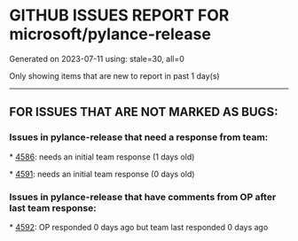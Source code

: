 
# GITHUB ISSUES REPORT FOR microsoft/pylance-release


Generated on 2023-07-11 using: stale=30, all=0


Only showing items that are new to report in past 1 day(s)


---

## FOR ISSUES THAT ARE NOT MARKED AS BUGS:


### Issues in pylance-release that need a response from team:


\* [4586](https://github.com/microsoft/pylance-release/issues/4586 "Refactoring detection is sensitive to comments"): needs an initial team response (1 days old)

\* [4591](https://github.com/microsoft/pylance-release/issues/4591 "Pylance reports errors in EJS file"): needs an initial team response (0 days old)

### Issues in pylance-release that have comments from OP after last team response:


\* [4592](https://github.com/microsoft/pylance-release/issues/4592 "File Analysis Too Slow"): OP responded 0 days ago but team last responded 0 days ago
